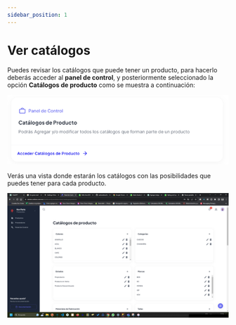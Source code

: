 ```yaml
---
sidebar_position: 1
---
```


# Ver catálogos

Puedes revisar los catálogos que puede tener un producto, para hacerlo deberás acceder al **panel de control**, y posteriormente seleccionado la opción **Catálogos de producto** como se muestra a continuación:

![Texto alternativo de la imagen](../../static/img/panel_catalogos_producto.png)


Verás una vista donde estarán los catálogos con las posibilidades que puedes tener para cada producto.

![Texto alternativo de la imagen](../../static/img/vista_llena_catalogo_productos.png)
